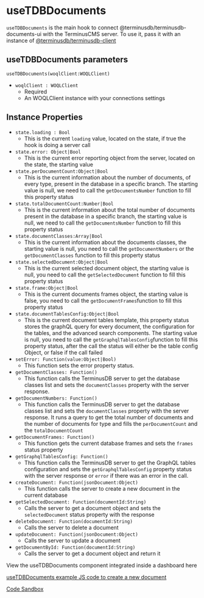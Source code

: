  # useTDBDocuments
`useTDBDocuments` is the main hook to connect @terminusdb/terminusdb-documents-ui with the TerminusCMS server. To use it, pass it with an instance of [@terminusdb/terminusdb-client](https://github.com/terminusdb/terminusdb-client-js)

## useTDBDocuments parameters
`useTDBDocuments(woqlClient:WOQLClient) `
 - `woqlClient : WOQLClient` 
   - Required
   - An WOQLClient instance with your connections settings

## Instance Properties
 - `state.loading : Bool` 
	 -  This is the current  `loading`  value, located on the state, if true the hook is doing a server call
 - `state.error: Object|Bool`
	 - This is the current error reporting object from the server, located on the state, the starting value
 - `state.perDocumentCount:Object|Bool`
	 - This is the current information about the number of documents, of every type, present in the database in a specific branch. The starting value is null,  we need to call the `getDocumentsNumber` function to fill this property status
 - `state.totalDocumentCount:Number|Bool`
	 - This is the current information about the total number of documents present in the database in a specific branch, the starting value is null,  we need to call the `getDocumentsNumber` function to fill this property status
 - `state.documentClasses:Array|Bool`
	 - This is the current information about the documents classes, the starting value is null, you need to call the `getDocumentNumbers` or the `getDocumentClasses` function to fill this property status
 - `state.selectedDocument:Object|Bool`
	 - This is the current selected document object, the starting value is null, you need to call the `getSelectedDocument` function to fill this property status 
 - `state.frame:Object|Bool`
	 - This is the current documents frames object, the starting value is false, you need to call the `getDocumentFrames`function to fill this property status
 - `state.documentTablesConfig:Object|Bool`
	 - This is the current document tables template, this property status stores the graphQL query for every document, the configuration for the tables, and the advanced search components. The starting value is null, you need to call the `getGraphqlTablesConfig`function to fill this property status, after the call the status will either be the table config Object, or false if the call failed
 - `setError: Function(value:Object|Bool)` 
	 - This function sets the error property status.
- `getDocumentClasses: Function()`
	 - This function calls the TerminusDB server to get the database classes list and sets the `documentClasses` property with the server response.
- `getDocumentNumbers: Function()` 
	 - This function calls the TerminusDB server to get the database classes list and sets the `documentClasses` property with the server response. It runs a query to get the total number of documents and the number of documents for type and fills the `perDocumentCount` and the `totalDocumentCount`
- `getDocumentFrames: Function()` 
	 - This function gets the current database frames and sets the `frames` status property
- `getGraphqlTablesConfig: Function()` 
	 - This function calls the TerminusDB server to get the GraphQL tables configuration and sets the  `getGraphqlTablesConfig` property status with the server response or `error` if there was an error in the call.
- `createDocument: Function(jsonDocument:Object)` 
	 - This function calls the server to create a new document in the current database
- `getSelectedDocument: Function(documentId:String)`  
	 - Calls the server to get a document object and sets the `selectedDocument` status property with the response
- `deleteDocument: Function(documentId:String)` 
	 - Calls the server to delete a document 
- `updateDocument: Function(jsonDocument:Object)` 
	 - Calls the server to update a document 
- `getDocumentById: Function(documentId:String)` 
	 - Calls the server to get a document object and return it

View the useTDBDocuments component integrated inside a dashboard here 

[useTDBDocuments example JS code to create a new document](https://github.com/terminusdb/dashboard-examples-sandbox/blob/main/terminusdb-documents-ui-template-example/dashboard-demo/src/pages/DocumentNew.js)

[Code Sandbox](https://codesandbox.io/s/github/terminusdb/dashboard-examples-sandbox/tree/main/terminusdb-documents-ui-template-example/dashboard-demo)
